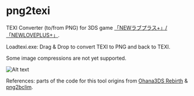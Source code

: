 # png2texi

TEXI Converter (to/from PNG) for 3DS game [「NEWラブプラス+」/「NEWLOVEPLUS+」](http://www.konami.jp/products/newloveplus_plus/).


Loadtexi.exe: Drag & Drop to convert TEXI to PNG and back to TEXI.

Some image compressions are not yet supported.


![Alt text](http://i1381.photobucket.com/albums/ah213/LovePlusProject/texi_zpspsd2lj7m.png)


References: parts of the code for this tool origins from [Ohana3DS Rebirth](https://github.com/gdkchan/Ohana3DS-Rebirth) & [png2bclim](https://github.com/kwsch/png2bclim/blob/master/png2bclim/BCLIM.cs).
